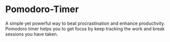 # Pomodoro-Timer
A simple yet powerful way to beat procrastination and enhance productivity. Pomodoro timer helps you to get focus by keep tracking the work and break sessions you have taken.
